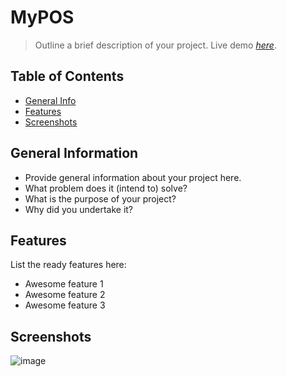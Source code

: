 # MyPOS 
> Outline a brief description of your project.
> Live demo [_here_](https://www.example.com). <!-- If you have the project hosted somewhere, include the link here. -->

## Table of Contents
* [General Info](#general-information)
* [Features](#features)
* [Screenshots](#screenshots)


## General Information
- Provide general information about your project here.
- What problem does it (intend to) solve?
- What is the purpose of your project?
- Why did you undertake it?
<!-- You don't have to answer all the questions - just the ones relevant to your project. -->


## Features
List the ready features here:
- Awesome feature 1
- Awesome feature 2
- Awesome feature 3


## Screenshots
![image](https://drive.google.com/drive/u/0/folders/1paRg-NWfLGv5NSnIsnni6dBa6Y4vHtXz)

